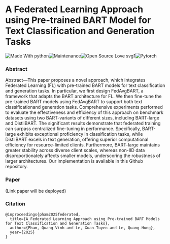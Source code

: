 # A Federated Learning Approach using Pre-trained BART Model for Text Classification and Generation Tasks
![Made With python](https://img.shields.io/badge/Made%20with-Python-brightgreen)![Maintenance](https://img.shields.io/badge/Maintained%3F-yes-green.svg)![Open Source Love svg1](https://badges.frapsoft.com/os/v1/open-source.svg?v=103)![Pytorch](https://img.shields.io/badge/Made%20with-Pytorch-green.svg)

### Abstract
Abstract—This paper proposes a novel approach, which integrates Federated Learning (FL) with pre-trained BART models
for text classification and generation tasks. In particular, we first design FedAvgBART, a framework that adapts the BART architecture for FL. We then fine-tune the pre-trained BART models using FedAvgBART to support both text classificationand generation tasks. Comprehensive experiments performed to evaluate the effectiveness and efficiency of this approach on
benchmark datasets using two BART-variants of different sizes, including BART-large and DistilBART. The significant results demonstrate that federated training can surpass centralized fine-tuning in performance. Specifically, BART-large exhibits exceptional proficiency in classification tasks, while DistilBART excels in text generation, offering superior computational efficiency for resource-limited clients. Furthermore, BART-large maintains greater stability across diverse client scales, whereas non-IID
data disproportionately affects smaller models, underscoring the robustness of larger architectures. Our implementation is available in this Github repository.

### Paper
(Link paper will be deployed)

### Citation
```
@inproceedings{pham2025federated,
  title={A Federated Learning Approach using Pre-trained BART Models for Text Classification and Generation Tasks},
  author={Pham, Quang-Vinh and Le, Xuan-Tuyen and Le, Quang-Hung},
  year={2025}
}
```
